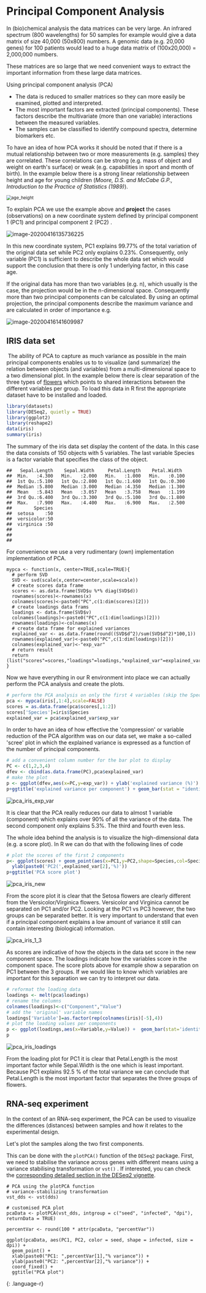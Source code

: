 # Principal Component Analysis

In (bio)chemical analysis the data matrices can be very large. An infrared spectrum (800 wavelengths) for 50 samples for example would give a data matrix of size 40,000 (50x800) numbers.  A genomic data (e.g. 20,000 genes) for 100 patients would lead to a huge data matrix of (100x20,000) = 2,000,000 numbers. 

These matrices are so large that we need convenient ways to extract the important information from these large data matrices. 

Using principal component analysis (PCA) 

- The data is reduced to smaller matrices so they can more easily be examined, plotted and interpreted.
- The most important factors are extracted (principal components). These factors describe the multivariate (more than one variable) interactions between the measured variables.
- The samples can be classified to identify compound spectra, determine biomarkers etc.



To have an idea of how PCA works it should be noted that if there is a mutual relationship between two or more measurements (e.g. samples) they are correlated. These correlations can be strong (e.g. mass of object and weight on earth's surface) or weak (e.g. capabilities in sport and month of birth). In the example below there is a strong linear relationship between height and age for young children (*Moore, D.S. and McCabe G.P., Introduction to the Practice of Statistics (1989)*).

<img src="D:/Clouds/Surf2019/Projects/Misc/MG/rna-seq-lesson/img/age_height.png" alt="age_height" style="zoom:80%;" />

To explain PCA we use the example above and **project** the cases (observations) on a new coordinate system defined by principal component 1 (PC1) and principal component 2 (PC2) .

![image-20200416135736225](D:/Clouds/Surf2019/Projects/Misc/MG/rna-seq-lesson/img/age_height_to_scores.png)

In this new coordinate system, PC1 explains 99.77% of the total variation of the original data set while PC2 only explains 0.23%. Consequently, only variable (PC1) is sufficient to describe the whole data set which would support the conclusion that there is only 1 underlying factor, in this case age.

If the original data has more than two variables (e.g. n), which usually is the case, the projection would be in the n-dimensional space. Consequently more than two principal components can be calculated. By using an optimal projection, the principal components describe the maximum variance and are calculated in order of importance e.g.

![image-20200416141609987](D:/Clouds/Surf2019/Projects/Misc/MG/rna-seq-lesson/img/pc_exp_var_tbl.png)





## IRIS data set

​	The ability of PCA to capture as much variance as possible in the main principal components enables us to  to visualize (and summarize) the relation between objects (and variables) from a multi-dimensional space to a two dimensional plot. In the example below there is clear separation of the three types of [flowers](https://en.wikipedia.org/wiki/Iris_flower_data_set) which points to shared interactions between the different variables per group. To load this data in R  first the appropriate dataset have to be installed and loaded.

```R
library(datasets)
library(DESeq2, quietly = TRUE)
library(ggplot2)
library(reshape2)
data(iris)
summary(iris)
```

The summary of the iris data set display the content of the data. In this case the data consists of 150 objects with 5 variables. The last variable Species is a factor variable that specifies the class of the object.

```
##   Sepal.Length    Sepal.Width     Petal.Length    Petal.Width   
##  Min.   :4.300   Min.   :2.000   Min.   :1.000   Min.   :0.100  
##  1st Qu.:5.100   1st Qu.:2.800   1st Qu.:1.600   1st Qu.:0.300  
##  Median :5.800   Median :3.000   Median :4.350   Median :1.300  
##  Mean   :5.843   Mean   :3.057   Mean   :3.758   Mean   :1.199  
##  3rd Qu.:6.400   3rd Qu.:3.300   3rd Qu.:5.100   3rd Qu.:1.800  
##  Max.   :7.900   Max.   :4.400   Max.   :6.900   Max.   :2.500  
##        Species  
##  setosa    :50  
##  versicolor:50  
##  virginica :50  
##                 
##                 
## 
```

For convenience we use a very rudimentary (own) implementation implementation of PCA.

```
mypca <- function(x, center=TRUE,scale=TRUE){  
  # perform SVD
  SVD <- svd(scale(x,center=center,scale=scale))
  # create scores data frame
  scores <- as.data.frame(SVD$u %*% diag(SVD$d))
  rownames(scores)<-rownames(x)
  colnames(scores)<-paste0("PC",c(1:dim(scores)[2]))
  # create loadings data frams
  loadings <- data.frame(SVD$v)
  colnames(loadings)<-paste0("PC",c(1:dim(loadings)[2]))
  rownames(loadings)<-colnames(x)
  # create data frame for explained variances
  explained_var <- as.data.frame(round((SVD$d^2)/sum(SVD$d^2)*100,1))
  rownames(explained_var)<-paste0("PC",c(1:dim(loadings)[2]))
  colnames(explained_var)<-"exp_var"
  # return result
  return (list("scores"=scores,"loadings"=loadings,"explained_var"=explained_var))
}
```

Now we have everything in our R environment into place we can actually perform the PCA analysis and create the plots.

```R
# perform the PCA analysis on only the first 4 variables (skip the Species variable)
pca <- mypca(iris[,1:4],scale=FALSE)
scores = as.data.frame(pca$scores[,1:2])
scores['Species']=iris$Species
explained_var = pca$explained_var$exp_var


```

In order to have an idea of how effective the 'compression' or variable reduction of the PCA algorithm was on our data set, we make a so-called 'scree' plot in which the explained variance is expressed as a function of the number of principal components.

```R
# add a convenient column number for the bar plot to display
PC <- c(1,2,3,4)
dfev <- cbind(as.data.frame(PC),pca$explained_var)
# make the plot
p <- ggplot(dfev,aes(x=PC,y=exp_var)) + ylab('explained variance (%)') 
p+ggtitle('explained variance per component') + geom_bar(stat = "identity")
```

![pca_iris_exp_var](D:\Clouds\Surf2019\Projects\Misc\MG\rna-seq-lesson\img\pca_iris_exp_var.png)

It is clear that the PCA really reduces our data to almost 1 variable (component) which explains over 90% of all the variance of the data. The second component only explains 5.3%. The third and fourth even less.

The whole idea behind the analysis is to visualize the high-dimensional data (e.g. a score plot). In R we can do that with the following lines of code

```R
# plot the scores of the first 2 components
p<- ggplot(scores) + geom_point(aes(x=PC1,y=PC2,shape=Species,col=Species)) + xlab(paste0('PC1(',explained_var[1],'%)')) + 
  ylab(paste0('PC2(',explained_var[2],'%)'))
p+ggtitle('PCA score plot')
```

![pca_iris_new](D:\Clouds\Surf2019\Projects\Misc\MG\rna-seq-lesson\img\pca_iris_new.png)

From the score plot it is clear that the Setosa flowers are clearly different from the Versicolor/Virginica flowers. Versicolor and Virginica cannot be separated on PC1 and/or PC2. Looking at the PC1 vs PC3 however, the two groups can be separated better. It is very important to understand that even if a principal component explains a low amount of variance it still can contain interesting (biological) information. 

![pca_iris_1_3](D:\Clouds\Surf2019\Projects\Misc\MG\rna-seq-lesson\img\pca_iris_1_3.png)



As scores are indicative of how the objects in the data set score in the new component space. The loadings indicate how the variables score in the component space. The score plots above for example show a separation on PC1 between the 3 groups. If we would like to know which variables are important for this separation we can try to interpret our data.



```R
# reformat the loading data
loadings <- melt(pca$loadings)
# rename the columns
colnames(loadings)<-c("Component","Value")
# add the 'original' variable names
loadings['Variable']=as.factor(rep(colnames(iris)[-5],4))
# plot the loading values per components
p <- ggplot(loadings,aes(x=Variable,y=Value)) +  geom_bar(stat='identity') + facet_wrap(~Component)
p
```



![pca_iris_loadings](D:\Clouds\Surf2019\Projects\Misc\MG\rna-seq-lesson\img\pca_iris_loadings.png)



From the loading plot for PC1 it is clear that Petal.Length is the most important factor while Sepal.Width is the one which is least important. Because PC1 explains 92.5 % of the total variance we can conclude that Petal.Length is the most important factor that separates the three groups of flowers. 





## RNA-seq experiment

In the context of an RNA-seq experiment, the PCA can be used to visualize the differences (distances) between samples and how it relates to the experimental design.

Let's plot the samples along the two first components.

This can be done with the `plotPCA()` function of the `DESeq2` package. First, we need to stabilise the variance across genes with different means using a variance stabilising transformation or `vst()` . If interested, you can check the [corresponding detailed section in the DESeq2 vignette](https://bioconductor.org/packages/release/bioc/vignettes/DESeq2/inst/doc/DESeq2.html#data-transformations-and-visualization).

~~~
# PCA using the plotPCA function
# variance-stabilizing transformation
vst_dds <- vst(dds)

# customised PCA plot
pcaData <- plotPCA(vst_dds, intgroup = c("seed", "infected", "dpi"), returnData = TRUE)

percentVar <- round(100 * attr(pcaData, "percentVar"))

ggplot(pcaData, aes(PC1, PC2, color = seed, shape = infected, size = dpi)) +
  geom_point() +
  xlab(paste0("PC1: ",percentVar[1],"% variance")) +
  ylab(paste0("PC2: ",percentVar[2],"% variance")) + 
  coord_fixed() +
  ggtitle("PCA plot")
~~~

{: .language-r}